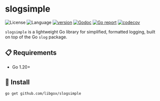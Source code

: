 # slogsimple

![License](https://img.shields.io/badge/license-Apache2.0-green)
![Language](https://img.shields.io/badge/Language-Go-blue.svg)
[![version](https://img.shields.io/github/v/tag/libgox/slogsimple?label=release&color=blue)](https://github.com/libgox/slogsimple/releases)
[![Godoc](http://img.shields.io/badge/docs-go.dev-blue.svg?style=flat-square)](https://pkg.go.dev/github.com/libgox/slogsimple)
[![Go report](https://goreportcard.com/badge/github.com/libgox/slogsimple)](https://goreportcard.com/report/github.com/libgox/slogsimple)
[![codecov](https://codecov.io/gh/libgox/slogsimple/branch/main/graph/badge.svg)](https://codecov.io/gh/libgox/slogsimple)

`slogsimple` is a lightweight Go library for simplified, formatted logging, built on top of the Go `slog` package.

## 📋 Requirements

- Go 1.20+

## 🚀 Install

```
go get github.com/libgox/slogsimple
```
